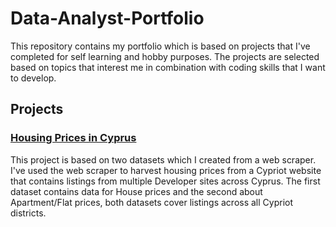 # Data-Analyst-Portfolio

This repository contains my portfolio which is based on projects that I've completed for self learning and hobby purposes. The projects are selected based on topics that interest me in combination with coding skills that I want to develop. 

## Projects
### [Housing Prices in Cyprus](https://github.com/spyrou-andre/Data-Analyst-Portfolio/blob/main/House-Prices/Jupyter_Notebook_Code.ipynb) 
This project is based on two datasets which I created from a web scraper. I've used the web scraper to harvest housing prices from a Cypriot website that contains listings from multiple Developer sites across Cyprus. The first dataset contains data for House prices and the second about Apartment/Flat prices, both datasets cover listings across all Cypriot districts. 

